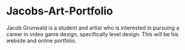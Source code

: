 # Jacobs-Art-Portfolio
Jacob Grunwald is a student and artist who is interested in pursuing a career in video game design, specifically level design. This will be his website and online portfolio.
